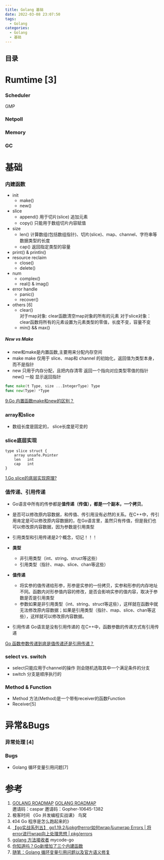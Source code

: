 ```yaml
---
title: Golang 基础
date: 2022-03-08 23:07:50
tags:
  - Golang
categories:
  - Golang
  - 基础
---
```


<p></p>
<!-- more -->



## 目录
<!-- toc -->

# Rumtime [3]
### Scheduler
GMP
### Netpoll
### Memory
### GC

# 基础
### 内建函数
+ init
  - make()
  - new()
+ slice  
  - append()
    用于切片(slice) 追加元素
  - copy()
    只能用于数组切片内容赋值
+ size 
  - len()
   计算数组(包括数组指针)、切片(slice)、map、channel、字符串等数据类型的长度
  - cap()
   返回指定类型的容量
+ print() & println()
+ resource reclaim
  - close()
  - delete()
+ num
  - complex()
  - real() & imag()
+ error handle
  - panic()
  - recover()
+ others [6]
  - clear()   
   对于map对象: clear函数清空map对象的所有的元素
    对于slice对象： clear函数将所有的元素设置为元素类型的零值，长度不变，容量不变
  - min()  &&  max()

##### New vs Make
+ new和make是内置函数,主要用来分配内存空间
+ make
  make 仅用于 slice、map和 channel 的初始化，返回值为类型本身，而不是指针
+ new 
    只用于内存分配，且把内存清零
    返回一个指向对应类型零值的指针
    new() 一般 显示返回指针

``` go
func make(t Type, size ...IntegerType) Type 
func new(Type) *Type 
```

[9.Go 内置函数make和new的区别？](https://www.golangroadmap.com/class/gointerview/1-9.html)

### array和slice
+ 数组长度是固定的， slice长度是可变的 
  
### slice底层实现

```Golang
type slice struct {
    array unsafe.Pointer
    len   int
    cap   int
}
```

[1.Go slice的底层实现原理?](https://www.golangroadmap.com/class/gointerview/2-1.html)


### 值传递、引用传递
+ Go语言中所有的传参都是**值传递（传值），都是一个副本，一个拷贝**。
+ 是否可以修改原内容数据，和传值、传引用没有必然的关系。在C++中，传引用肯定是可以修改原内容数据的，在Go语言里，虽然只有传值，但是我们也可以修改原内容数据，因为参数是引用类型
+ 引用类型和引用传递是2个概念，切记！！！

+ **类型**
  + 非引用类型（int、string、struct等这些）
  + 引用类型（指针、map、slice、chan等这些）

+ **值传递**
  - 将实参的值传递给形参，形参是实参的一份拷贝，实参和形参的内存地址不同。函数内对形参值内容的修改，是否会影响实参的值内容，取决于参数是否是引用类型
  - 参数如果是非引用类型（int、string、struct等这些），这样就在函数中就无法修改原内容数据；如果是引用类型（指针、map、slice、chan等这些），这样就可以修改原内容数据。  
+ 引用传递
  Go语言是没有引用传递的 
  在C++中，函数参数的传递方式有引用传递

[Go 函数参数传递到底是值传递还是引用传递？](https://www.golangroadmap.com/class/gointerview/1-7.html)  

###  select vs. switch  
+ select只能应用于channel的操作
  则会随机选取其中一个满足条件的分支
+ switch 分支是顺序执行的

### Method &  Function
+ Method
方法(Method)是一个带有receiver的函数Function
+ Receiver[5]

# 异常&Bugs
### 异常处理 [4]

### Bugs
+ Golang 循环变量引用问题[7]

# 参考
1. [GOLANG ROADMAP](https://www.golangroadmap.com/class/gointerview/)
    [GOLANG ROADMAP](https://www.golangroadmap.com/)  
    邀请码：caspar 
    邀请码：Gopher-10645-1382
2. 极客时间 《Go 并发编程实战课》  鸟窝
3. 《04 Go 程序是怎么跑起来的》
4. [【go实战系列五】 go1.19.2与pkg中error如何wrap与unwrap Errors | 将error进行wrap向上处理思想 | pkg/errors](https://blog.csdn.net/wanglei19891210/article/details/128092331)
5. [golang 方法接收者](https://zhuanlan.zhihu.com/p/522568859)  mycode-go
6. [你知道吗？Go新增加了三个内建函数 ](https://colobu.com/2023/05/28/go1-21-whats-new-builtin/)
7. [随笔：Golang 循环变量引用问题以及官方语义修复](https://cloud.tencent.com/developer/article/2240620)




